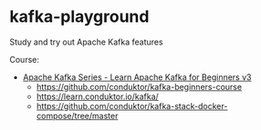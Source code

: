 # kafka-playground

Study and try out Apache Kafka features

Course:

* [Apache Kafka Series - Learn Apache Kafka for Beginners v3](https://www.udemy.com/course/apache-kafka/)
    * https://github.com/conduktor/kafka-beginners-course
    * https://learn.conduktor.io/kafka/
    * https://github.com/conduktor/kafka-stack-docker-compose/tree/master
